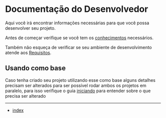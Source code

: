 # Documentação do Desenvolvedor

Aqui você irá encontrar informações necessárias para que você possa desenvolver seu projeto.

Antes de começar verifique se você tem os [conhecimentos](/docs/predocs/conhecimentos.md) necessários.

Também não esqueça de verificar se seu ambiente de desenvolvimento atende aos [Requisitos](/docs/predocs/requisitos.md).

## Usando como base

Caso tenha criado seu projeto utilizando esse como base alguns detalhes precisam ser alterados para ser possível rodar ambos os projetos em paralelo, para isso verifique o guia [iniciando](/docs/predocs/iniciando.md) para entender sobre o que precisa ser alterado

---

* [index](/docs/index.md)
